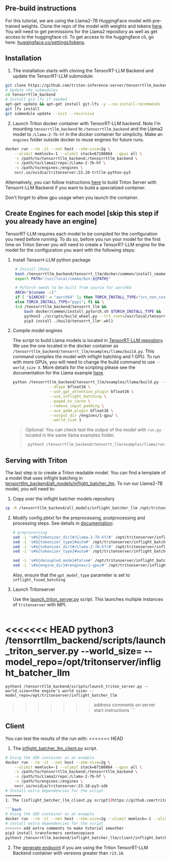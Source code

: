 <!--
# Copyright 2023, NVIDIA CORPORATION & AFFILIATES. All rights reserved.
#
# Redistribution and use in source and binary forms, with or without
# modification, are permitted provided that the following conditions
# are met:
#  * Redistributions of source code must retain the above copyright
#    notice, this list of conditions and the following disclaimer.
#  * Redistributions in binary form must reproduce the above copyright
#    notice, this list of conditions and the following disclaimer in the
#    documentation and/or other materials provided with the distribution.
#  * Neither the name of NVIDIA CORPORATION nor the names of its
#    contributors may be used to endorse or promote products derived
#    from this software without specific prior written permission.
#
# THIS SOFTWARE IS PROVIDED BY THE COPYRIGHT HOLDERS ``AS IS'' AND ANY
# EXPRESS OR IMPLIED WARRANTIES, INCLUDING, BUT NOT LIMITED TO, THE
# IMPLIED WARRANTIES OF MERCHANTABILITY AND FITNESS FOR A PARTICULAR
# PURPOSE ARE DISCLAIMED.  IN NO EVENT SHALL THE COPYRIGHT OWNER OR
# CONTRIBUTORS BE LIABLE FOR ANY DIRECT, INDIRECT, INCIDENTAL, SPECIAL,
# EXEMPLARY, OR CONSEQUENTIAL DAMAGES (INCLUDING, BUT NOT LIMITED TO,
# PROCUREMENT OF SUBSTITUTE GOODS OR SERVICES; LOSS OF USE, DATA, OR
# PROFITS; OR BUSINESS INTERRUPTION) HOWEVER CAUSED AND ON ANY THEORY
# OF LIABILITY, WHETHER IN CONTRACT, STRICT LIABILITY, OR TORT
# (INCLUDING NEGLIGENCE OR OTHERWISE) ARISING IN ANY WAY OUT OF THE USE
# OF THIS SOFTWARE, EVEN IF ADVISED OF THE POSSIBILITY OF SUCH DAMAGE.
-->

## Pre-build instructions

For this tutorial, we are using the Llama2-7B HuggingFace model with pre-trained weights.
Clone the repo of the model with weights and tokens [here](https://huggingface.co/meta-llama/Llama-2-7b-hf/tree/main).
You will need to get permissions for the Llama2 repository as well as get access to the huggingface cli. To get access to the huggingface cli, go here: [huggingface.co/settings/tokens](https://huggingface.co/settings/tokens).

## Installation

1. The installation starts with cloning the TensorRT-LLM Backend and update the TensorRT-LLM submodule:
```bash
git clone https://github.com/triton-inference-server/tensorrtllm_backend.git  --branch <release branch>
# Update the submodules
cd tensorrtllm_backend
# Install git-lfs if needed
apt-get update && apt-get install git-lfs -y --no-install-recommends
git lfs install
git submodule update --init --recursive
```

2. Launch Triton docker container with TensorRT-LLM backend. Note I'm mounting `tensorrtllm_backend` to `/tensorrtllm_backend` and the Llama2 model to `/Llama-2-7b-hf` in the docker container for simplicity. Make an `engines` folder outside docker to reuse engines for future runs.
```bash
docker run --rm -it --net host --shm-size=2g \
    --ulimit memlock=-1 --ulimit stack=67108864 --gpus all \
    -v /path/to/tensorrtllm_backend:/tensorrtllm_backend \
    -v /path/to/Llama2/repo:/Llama-2-7b-hf \
    -v /path/to/engines:/engines \
    nvcr.io/nvidia/tritonserver:23.10-trtllm-python-py3
```

Alternatively, you can follow instructions [here](https://github.com/triton-inference-server/tensorrtllm_backend/blob/main/README.md) to build Triton Server with Tensorrt-LLM Backend if you want to build a specialized container.

Don't forget to allow gpu usage when you launch the container.

## Create Engines for each model [skip this step if you already have an engine]
TensorRT-LLM requires each model to be compiled for the configuration you need before running. To do so, before you run your model for the first time on Triton Server you will need to create a TensorRT-LLM engine for the model for the configuration you want with the following steps:

1. Install Tensorrt-LLM python package
   ```bash
    # Install CMake
    bash /tensorrtllm_backend/tensorrt_llm/docker/common/install_cmake.sh
    export PATH="/usr/local/cmake/bin:${PATH}"

    # PyTorch needs to be built from source for aarch64
    ARCH="$(uname -i)"
    if [ "${ARCH}" = "aarch64" ]; then TORCH_INSTALL_TYPE="src_non_cxx11_abi"; \
    else TORCH_INSTALL_TYPE="pypi"; fi && \
    (cd /tensorrtllm_backend/tensorrt_llm &&
        bash docker/common/install_pytorch.sh $TORCH_INSTALL_TYPE &&
        python3 ./scripts/build_wheel.py --trt_root=/usr/local/tensorrt &&
        pip3 install ./build/tensorrt_llm*.whl)
    ```

2.  Compile model engines

    The script to build Llama models is located in [TensorRT-LLM repository](https://github.com/NVIDIA/TensorRT-LLM/tree/main/examples). We use the one located in the docker container as `/tensorrtllm_backend/tensorrt_llm/examples/llama/build.py`.
    This command compiles the model with inflight batching and 1 GPU. To run with more GPUs, you will need to change the build command to use `--world_size X`.
    More details for the scripting please see the documentation for the Llama example [here](https://github.com/NVIDIA/TensorRT-LLM/tree/main/examples/llama/README.md).

    ```bash
    python /tensorrtllm_backend/tensorrt_llm/examples/llama/build.py --model_dir /Llama-2-7b-hf/ \
                    --dtype bfloat16 \
                    --use_gpt_attention_plugin bfloat16 \
                    --use_inflight_batching \
                    --paged_kv_cache \
                    --remove_input_padding \
                    --use_gemm_plugin bfloat16 \
                    --output_dir /engines/1-gpu/ \
                    --world_size 1
    ```

    > Optional: You can check test the output of the model with `run.py`
    > located in the same llama examples folder.
    >
    >   ```bash
    >    python3 /tensorrtllm_backend/tensorrt_llm/examples/llama/run.py --engine_dir=/engines/1-gpu/ --max_output_len 100 --tokenizer_dir /Llama-2-7b-hf --input_text "How do I count to ten in French?"
    >    ```

## Serving with Triton

The last step is to create a Triton readable model. You can
find a template of a model that uses inflight batching in [tensorrtllm_backend/all_models/inflight_batcher_llm](https://github.com/triton-inference-server/tensorrtllm_backend/tree/main/all_models/inflight_batcher_llm).
To run our Llama2-7B model, you will need to:


1. Copy over the inflight batcher models repository

 ```bash
 cp -R /tensorrtllm_backend/all_models/inflight_batcher_llm /opt/tritonserver/.
 ```

2. Modify config.pbtxt for the preprocessing, postprocessing and processing steps. See details in [documentation](https://github.com/triton-inference-server/tensorrtllm_backend/blob/main/README.md#create-the-model-repository):

    ```bash
    # preprocessing
    sed -i 's#${tokenizer_dir}#/Llama-2-7b-hf/#' /opt/tritonserver/inflight_batcher_llm/preprocessing/config.pbtxt
    sed -i 's#${tokenizer_type}#auto#' /opt/tritonserver/inflight_batcher_llm/preprocessing/config.pbtxt
    sed -i 's#${tokenizer_dir}#/Llama-2-7b-hf/#' /opt/tritonserver/inflight_batcher_llm/postprocessing/config.pbtxt
    sed -i 's#${tokenizer_type}#auto#' /opt/tritonserver/inflight_batcher_llm/postprocessing/config.pbtxt

    sed -i 's#${decoupled_mode}#false#' /opt/tritonserver/inflight_batcher_llm/tensorrt_llm/config.pbtxt
    sed -i 's#${engine_dir}#/engines/1-gpu/#' /opt/tritonserver/inflight_batcher_llm/tensorrt_llm/config.pbtxt
    ```
    Also, ensure that the `gpt_model_type` parameter is set to `inflight_fused_batching`

3.  Launch Tritonserver

    Use the [launch_triton_server.py](https://github.com/triton-inference-server/tensorrtllm_backend/blob/release/0.5.0/scripts/launch_triton_server.py) script. This launches multiple instances of `tritonserver` with MPI.
    ```bash
<<<<<<< HEAD
    python3 /tensorrtllm_backend/scripts/launch_triton_server.py --world_size=<world size of the engine> --model_repo=/opt/tritonserver/inflight_batcher_llm
=======
    python3 /tensorrtllm_backend/scripts/launch_triton_server.py --world_size=<the engine's world size> --model_repo=/opt/tritonserver/inflight_batcher_llm
>>>>>>> address comments on server start instructions
    ```

## Client

You can test the results of the run with:
<<<<<<< HEAD
1. The [inflight_batcher_llm_client.py](https://github.com/triton-inference-server/tensorrtllm_backend/blob/main/inflight_batcher_llm/client/inflight_batcher_llm_client.py) script.

```bash
# Using the SDK container as an example
docker run --rm -it --net host --shm-size=2g \
    --ulimit memlock=-1 --ulimit stack=67108864 --gpus all \
    -v /path/to/tensorrtllm_backend:/tensorrtllm_backend \
    -v /path/to/Llama2/repo:/Llama-2-7b-hf \
    -v /path/to/engines:/engines \
    nvcr.io/nvidia/tritonserver:23.10-py3-sdk
# Install extra dependencies for the script
=======
1. The [inflight_batcher_llm_client.py script](https://github.com/triton-inference-server/tensorrtllm_backend/tree/main/inflight_batcher_llm).

```bash
# Using the SDK container as an example
docker run --rm -it --net host --shm-size=2g --ulimit memlock=-1 --ulimit stack=67108864 --gpus all -v /path/to/tensorrtllm_backend:/tensorrtllm_backend -v /path/to/Llama2/repo:/Llama-2-7b-hf -v /path/to/engines:/engines nvcr.io/nvidia/tritonserver:23.10-py3-sdk
# install extra dependencies for the script
>>>>>>> add extra comments to make tutorial smoother
pip3 install transformers sentencepiece
python3 /tensorrtllm_backend/inflight_batcher_llm/client/inflight_batcher_llm_client.py --request-output-len 200 --tokenizer_type llama --tokenizer_dir /Llama-2-7b-hf
```

2. The [generate endpoint](https://github.com/triton-inference-server/tensorrtllm_backend/tree/release/0.5.0#query-the-server-with-the-triton-generate-endpoint) if you are using the Triton TensorRT-LLM Backend container with versions greater than `r23.10`.



